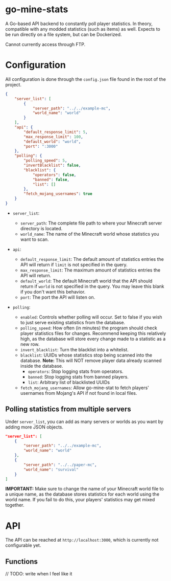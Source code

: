 # go-mine-stats
A Go-based API backend to constantly poll player statistics. In theory, compatible with any modded statistics (such as items) as well. Expects to be run directly on a file system, but can be Dockerized.

Cannot currently access through FTP.

# Configuration
All configuration is done through the `config.json` file found in the root of the project.

```json
{
    "server_list": [
        {
            "server_path": "../../example-mc",
            "world_name": "world"
        }
    ],
    "api": {
        "default_response_limit": 5,
        "max_response_limit": 100,
        "default_world": "world",
        "port": ":3000"
    },
    "polling": {
        "polling_speed": 5,
        "invertBlacklist": false,
        "blacklist": {
            "operators": false,
            "banned": false,
            "list": []
        },
        "fetch_mojang_usernames": true
    }
}
```
* `server_list`:
  * `server_path`: The complete file path to where your Minecraft server directory is located.
  * `world_name`: The name of the Minecraft world whose statistics you want to scan.
* `api`:
  * `default_response_limit`: The default amount of statistics entries the API will return if `limit` is not specified in the query.
  * `max_response_limit`: The maximum amount of statistics entries the API will return.
  * `default_world`: The default Minecraft world that the API should return if `world` is not specified in the query. You may leave this blank if you don't want this behavior.
  * `port`: The port the API will listen on.

* `polling`:
  * `enabled`: Controls whether polling will occur. Set to false if you wish to just serve existing statistics from the database.
  * `polling_speed`: How often (in minutes) the program should check player statistics files for changes. Recommend keeping this relatively high, as the database will store every change made to a statistic as a new row.
  * `invert_blacklist`: Turn the blacklist into a whitelist.
  * `blacklist`: UUIDs whose statistics stop being scanned into the database. **Note:** This will NOT remove player data already scanned inside the database.
    * `operators`: Stop logging stats from operators.
    * `banned`: Stop logging stats from banned players.
    * `list`: Arbitrary list of  blacklisted UUIDs
  * `fetch_mojang_usernames`: Allow go-mine-stat to fetch players' usernames from Mojang's API if not found in local files.

## Polling statistics from multiple servers
Under `server_list`, you can add as many servers or worlds as you want by adding more JSON objects.
```json
"server_list": [
    {
        "server_path": "../../example-mc",
        "world_name": "world"
    },
    {
        "server_path": "../../paper-mc",
        "world_name": "survival"
    }
]
```
**IMPORTANT:** Make sure to change the name of your Minecraft world file to a unique name, as the database stores statistics for each world using the world name. If you fail to do this, your players' statistics may get mixed together.

# API
The API can be reached at `http://localhost:3000`, which is currently not configurable yet.

## Functions
// TODO: write when I feel like it